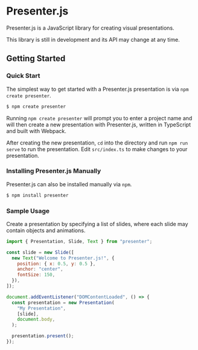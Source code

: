 # Presenter.js

Presenter.js is a JavaScript library for creating visual presentations.

This library is still in development and its API may change at any time.

## Getting Started

### Quick Start

The simplest way to get started with a Presenter.js presentation is via
`npm create presenter`.

```bash
$ npm create presenter
```

Running `npm create presenter` will prompt you to enter a project name and will
then create a new presentation with Presenter.js, written in TypeScript and
built with Webpack.

After creating the new presentation, `cd` into the directory and run
`npm run serve` to run the presentation. Edit `src/index.ts` to make changes
to your presentation.

### Installing Presenter.js Manually

Presenter.js can also be installed manually via `npm`.

```bash
$ npm install presenter
```

### Sample Usage

Create a presentation by specifying a list of slides, where each slide may
contain objects and animations.

```javascript
import { Presentation, Slide, Text } from "presenter";

const slide = new Slide([
  new Text("Welcome to Presenter.js!", {
    position: { x: 0.5, y: 0.5 },
    anchor: "center",
    fontSize: 150,
  }),
]);

document.addEventListener("DOMContentLoaded", () => {
  const presentation = new Presentation(
    "My Presentation",
    [slide],
    document.body,
  );

  presentation.present();
});
```
